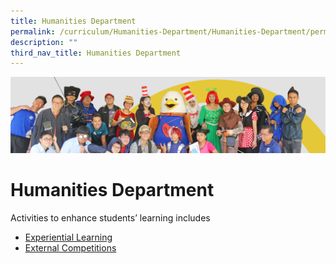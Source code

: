 ```yaml
---
title: Humanities Department
permalink: /curriculum/Humanities-Department/Humanities-Department/permalink/
description: ""
third_nav_title: Humanities Department
---
```

![](/images/curriculum.jpg)

Humanities Department
=====================

Activities to enhance students’ learning includes  

* [Experiential Learning](/curriculum/Humanities-Department/Experiential-Learning/)
* [External Competitions](/curriculum/Humanities-Department/External-Competitions/)
